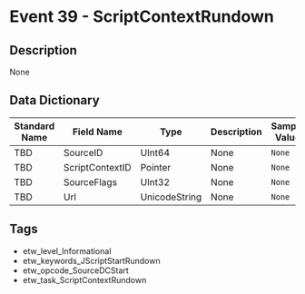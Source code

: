 # Event 39 - ScriptContextRundown

## Description
None

## Data Dictionary
|Standard Name|Field Name|Type|Description|Sample Value|
|---|---|---|---|---|
|TBD|SourceID|UInt64|None|`None`|
|TBD|ScriptContextID|Pointer|None|`None`|
|TBD|SourceFlags|UInt32|None|`None`|
|TBD|Url|UnicodeString|None|`None`|

## Tags
* etw_level_Informational
* etw_keywords_JScriptStartRundown
* etw_opcode_SourceDCStart
* etw_task_ScriptContextRundown